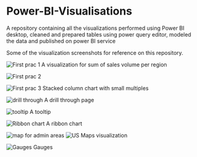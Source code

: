 # Power-BI-Visualisations
A repository containing all the visualizations performed using Power BI desktop, cleaned and prepared tables using power query editor, modeled the data and published on power BI service

Some of the visualization screenshots for reference on this repository.

![First prac 1](https://github.com/rittz1998/Power-BI-Visualisations/assets/103475842/53e4cf4f-f933-44cc-b646-46e2ae36d2ae)
A visualization for sum of sales volume per region


![First prac 2](https://github.com/rittz1998/Power-BI-Visualisations/assets/103475842/a0c68919-c463-4770-a469-04a269c7eeed)


![First prac 3](https://github.com/rittz1998/Power-BI-Visualisations/assets/103475842/ba67bb32-f4fb-4d75-941b-6a5bafc4c8aa)
Stacked column chart with small multiples


![drill through](https://github.com/rittz1998/Power-BI-Visualisations/assets/103475842/f50f9630-3d3f-440f-9530-c53d253a78ec)
A drill through page 


![tooltip](https://github.com/rittz1998/Power-BI-Visualisations/assets/103475842/b132626c-2ebc-4696-a4cd-49dcdec97572)
A tooltip


![Ribbon chart](https://github.com/rittz1998/Power-BI-Visualisations/assets/103475842/d2188d07-6eee-424f-b160-cec677de6b70)
A ribbon chart


![map for admin areas](https://github.com/rittz1998/Power-BI-Visualisations/assets/103475842/dd4c0e69-7fd8-4f6b-96c8-11b251403472)
![US](https://github.com/rittz1998/Power-BI-Visualisations/assets/103475842/b87e7ee4-56d7-4fb1-b4eb-58d255708348)
Maps visualization


![Gauges](https://github.com/rittz1998/Power-BI-Visualisations/assets/103475842/93916baa-c460-48b7-9133-d7891557a913)
Gauges


